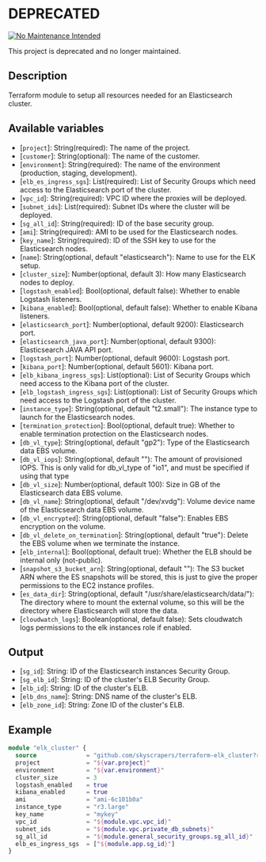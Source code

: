 # DEPRECATED

[![No Maintenance Intended](https://raw.githubusercontent.com/potch/unmaintained.tech/cdac2b665e1ca2c681eeca1305d784355ba3b988/badge.svg)](http://unmaintained.tech/)

This project is deprecated and no longer maintained.

## Description

Terraform module to setup all resources needed for an Elasticsearch cluster.

## Available variables

* \[`project`\]: String(required): The name of the project.
* \[`customer`\]: String(optional): The name of the customer. 
* \[`environment`\]: String(required): The name of the environment (production, staging, development).
* \[`elb_es_ingress_sgs`\]: List(required): List of Security Groups which need access to the Elasticsearch port of the cluster.
* \[`vpc_id`\]: String(required): VPC ID where the proxies will be deployed.
* \[`subnet_ids`\]: List(required): Subnet IDs where the cluster will be deployed.
* \[`sg_all_id`\]: String(required): ID of the base security group.
* \[`ami`\]: String(required): AMI to be used for the Elasticsearch nodes.
* \[`key_name`\]: String(required): ID of the SSH key to use for the Elasticsearch nodes.
* \[`name`\]: String(optional, default "elasticsearch"): Name to use for the ELK setup.
* \[`cluster_size`\]: Number(optional, default 3): How many Elasticsearch nodes to deploy.
* \[`logstash_enabled`\]: Bool(optional, default false): Whether to enable Logstash listeners.
* \[`kibana_enabled`\]: Bool(optional, default false): Whether to enable Kibana listeners.
* \[`elasticsearch_port`\]: Number(optional, default 9200): Elasticsearch port.
* \[`elasticsearch_java_port`\]: Number(optional, default 9300): Elasticsearch JAVA API port.
* \[`logstash_port`\]: Number(optional, default 9600): Logstash port.
* \[`kibana_port`\]: Number(optional, default 5601): Kibana port.
* \[`elb_kibana_ingress_sgs`\]: List(optional): List of Security Groups which need access to the Kibana port of the cluster.
* \[`elb_logstash_ingress_sgs`\]: List(optional): List of Security Groups which need access to the Logstash port of the cluster.
* \[`instance_type`\]: String(optional, default "t2.small"): The instance type to launch for the Elasticsearch nodes.
* \[`termination_protection`\]: Bool(optional, default true): Whether to enable termination protection on the Elasticsearch nodes.
* \[`db_vl_type`\]: String(optional, default "gp2"): Type of the Elasticsearch data EBS volume.
* \[`db_vl_iops`\]: String(optional, default ""): The amount of provisioned IOPS. This is only valid for db_vl_type of "io1", and must be specified if using that type
* \[`db_vl_size`\]: Number(optional, default 100): Size in GB of the Elasticsearch data EBS volume.
* \[`db_vl_name`\]: String(optional, default "/dev/xvdg"): Volume device name of the Elasticsearch data EBS volume.
* \[`db_vl_encrypted`\]: String(optional, default "false"): Enables EBS encryption on the volume.
* \[`db_vl_delete_on_termination`\]: String(optional, default "true"): Delete the EBS volume when we terminate the instance.
* \[`elb_internal`\]: Bool(optional, default true): Whether the ELB should be internal only (not-public).
* \[`snapshot_s3_bucket_arn`\]: String(optional, default ""): The S3 bucket ARN where the ES snapshots will be stored, this is just to give the proper permissions to the EC2 instance profiles.
* \[`es_data_dir`\]: String(optional, default "/usr/share/elasticsearch/data/"): The directory where to mount the external volume, so this will be the directory where Elasticsearch will store the data.
* \[`cloudwatch_logs`\]: Boolean(optional, default false): Sets cloudwatch logs permissions to the elk instances role if enabled.

## Output

* \[`sg_id`\]: String: ID of the Elasticsearch instances Security Group.
* \[`sg_elb_id`\]: String: ID of the cluster's ELB Security Group.
* \[`elb_id`\]: String: ID of the cluster's ELB.
* \[`elb_dns_name`\]: String: DNS name of the cluster's ELB.
* \[`elb_zone_id`\]: String: Zone ID of the cluster's ELB.

## Example

```terraform
module "elk_cluster" {
  source              = "github.com/skyscrapers/terraform-elk_cluster?ref=2.1.0"
  project             = "${var.project}"
  environment         = "${var.environment}"
  cluster_size        = 3
  logstash_enabled    = true
  kibana_enabled      = true
  ami                 = "ami-6c101b0a"
  instance_type       = "r3.large"
  key_name            = "mykey"
  vpc_id              = "${module.vpc.vpc_id}"
  subnet_ids          = "${module.vpc.private_db_subnets}"
  sg_all_id           = "${module.general_security_groups.sg_all_id}"
  elb_es_ingress_sgs  = ["${module.app.sg_id}"]
}
```
